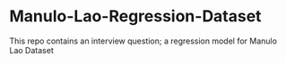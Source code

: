 # Manulo-Lao-Regression-Dataset
This repo contains an interview question; a regression model for Manulo Lao Dataset
